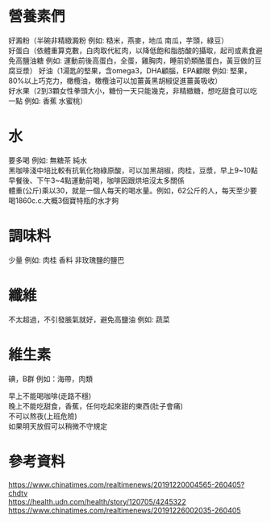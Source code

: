 # 營養素們
好澱粉（半碗非精緻澱粉 例如: 糙米，燕麥，地瓜 南瓜，芋頭，綠豆）  
好蛋白（依體重算克數，白肉取代紅肉，以降低飽和脂肪酸的攝取，起司或素食避免高鹽油糖 例如: 運動前後高蛋白，全蛋，雞胸肉，睡前奶類酪蛋白，黃豆做的豆腐豆漿） 
好油（1湯匙的堅果，含omega3，DHA顧腦，EPA顧眼 例如: 堅果，80%以上巧克力，橄欖油，橄欖油可以加薑黃黑胡椒促進薑黃吸收）   
好水果（2到3顆女性拳頭大小，糖份一天只能幾克，非精緻糖，想吃甜食可以吃一點 例如: 香蕉 水蜜桃）    

# 水
要多喝 例如: 無糖茶 純水  
黑咖啡淺中培比較有抗氧化物綠原酸，可以加黑胡椒，肉桂，豆漿，早上9~10點早餐後、下午3~4點運動前喝，咖啡因跟烘培沒太多關係  
體重(公斤)乘以30，就是一個人每天的喝水量。例如，62公斤的人，每天至少要喝1860c.c.大概3個寶特瓶的水才夠       

# 調味料
少量 例如: 肉桂 香料 
非玫瑰鹽的鹽巴 

# 纖維  
不太超過，不引發脹氣就好，避免高鹽油 例如: 蔬菜  

# 維生素  
碘，B群 例如：海帶，肉類  

早上不能喝咖啡(走路不穩)  
晚上不能吃甜食，香蕉，任何吃起來甜的東西(肚子會痛)  
不可以熬夜(上班危險)  
如果明天放假可以稍微不守規定  

# 參考資料  
https://www.chinatimes.com/realtimenews/20191220004565-260405?chdtv  
https://health.udn.com/health/story/120705/4245322  
https://www.chinatimes.com/realtimenews/20191226002035-260405  
